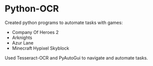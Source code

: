 # Python-OCR

Created python programs to automate tasks with games:
- Company Of Heroes 2
- Arknights
- Azur Lane
- Minecraft Hypixel Skyblock

Used Tesseract-OCR and PyAutoGui to navigate and automate tasks.
